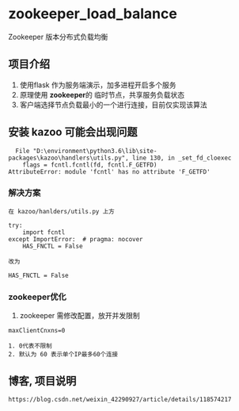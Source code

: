 # zookeeper_load_balance
Zookeeper 版本分布式负载均衡

## 项目介绍

1. 使用flask 作为服务端演示，加多进程开启多个服务
2. 原理使用 **zookeeper**的 临时节点，共享服务负载状态
3. 客户端选择节点负载最小的一个进行连接，目前仅实现该算法

## 安装 kazoo 可能会出现问题

```
  File "D:\environment\python3.6\lib\site-packages\kazoo\handlers\utils.py", line 130, in _set_fd_cloexec
    flags = fcntl.fcntl(fd, fcntl.F_GETFD)
AttributeError: module 'fcntl' has no attribute 'F_GETFD'

```

### 解决方案

```
在 kazoo/hanlders/utils.py 上方

try:
    import fcntl
except ImportError:  # pragma: nocover
    HAS_FNCTL = False

改为 

HAS_FNCTL = False
```

### zookeeper优化

1. zookeeper 需修改配置，放开并发限制
```
maxClientCnxns=0

```
    1. 0代表不限制
    2. 默认为 60 表示单个IP最多60个连接

## 博客, 项目说明

```
https://blog.csdn.net/weixin_42290927/article/details/118574217
```

